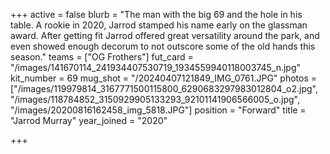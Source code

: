 +++
active = false
blurb = "The man with the big 69 and the hole in his table. A rookie in 2020, Jarrod stamped his name early on the glassman award. After getting fit Jarrod offered great versatility around the park, and even showed enough decorum to not outscore some of the old hands this season."
teams = ["OG Frothers"]
fut_card = "/images/141670114_241934407530719_1934559940118003745_n.jpg"
kit_number = 69
mug_shot = "/20240407121849_IMG_0761.JPG"
photos = ["/images/119979814_3167771500115800_6290683297983012804_o2.jpg", "/images/118784852_3150929905133293_92101141906566005_o.jpg", "/images/20200816162458_img_5818.JPG"]
position = "Forward"
title = "Jarrod Murray"
year_joined = "2020"

+++
